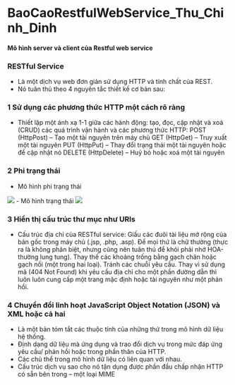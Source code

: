 # BaoCaoRestfulWebService_Thu_Chinh_Dinh

#### Mô hình server và client của Restful web service

###  RESTful Service
- Là một dịch vụ web đơn giản sử dụng HTTP và tính chất của REST.
- Nó tuân thủ theo 4 nguyên tắc thiết kế cơ bản sau:
### 1 Sử dụng các phương thức HTTP một cách rõ ràng
- Thiết lập một ánh xạ 1-1 giữa các hành động: tạo, đọc, cập nhật và xoá (CRUD) các quá trình vận hành và các phương thức HTTP:
POST (HttpPost) – Tạo một tài nguyên trên máy chủ
GET (HttpGet) – Truy xuất một tài nguyên
PUT (HttpPut) – Thay đổi trạng thái một tài nguyên hoặc để cập nhật nó
DELETE (HttpDelete) – Huỷ bỏ hoặc xoá một tài nguyên
### 2 Phi trạng thái
- Mô hình phi trạng thái
<img src="https://duythanhcse.files.wordpress.com/2015/11/h68-2.png">
- Mô hình trạng thái
<img src="https://duythanhcse.files.wordpress.com/2015/11/h68-1.png">

### 3 Hiển thị cấu trúc thư mục như URls
- Cấu trúc địa chỉ của RESTful service:
Giấu các đuôi tài liệu mở rộng của bản gốc trong máy chủ (.jsp, .php, .asp).
Để mọi thứ là chữ thường (thực ra là không phân biệt, nhưng cũng nên tuân thủ để khỏi phải nhớ HOA-thường lung tung).
Thay thế các khoảng trống bằng gạch chân hoặc gạch nối (một trong hai loại).
Tránh các chuỗi yêu cầu.
Thay vì sử dụng mã (404 Not Found) khi yêu cầu địa chỉ cho một phần đường dẫn thì luôn luôn cung cấp một trang mặc định hoặc tài nguyên như một phản hồi.
	
### 4 Chuyển đổi linh hoạt JavaScript Object Notation (JSON) và XML hoặc cả hai
- Là một bản tóm tắt các thuộc tính của những thứ trong mô hình dữ liệu hệ thống.
- Định dạng dữ liệu mà ứng dụng và trao đổi dịch vụ trong mức đáp ứng yêu cầu/ phản hồi hoặc trong phần thân của HTTP.
- Các chủ thể trong mô hình dữ liệu có liên quan với nhau.
- Cấu trúc dịch vụ sao cho nó tận dụng được phần đầu chấp nhận HTTP có sẵn bên trong – một loại MIME